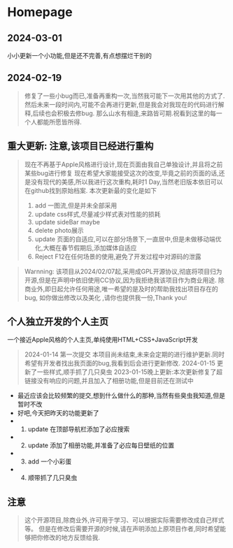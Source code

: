 # Homepage

## 2024-03-01
小小更新一个小功能,但是还不完善,有点想摆烂干别的

## 2024-02-19
> 修复了一些小bug而已,准备再重构一次,当然我可能下一次用其他的方式了.
> 然后未来一段时间内,可能不会再进行更新,但是我会对我现在的代码进行解释,后续也会积极去修bug.
> 那么山水有相逢,来路皆可期.祝看到这里的每一个人都能所愿皆所得.

## 重大更新: 注意,该项目已经进行重构
> 现在不再基于Apple风格进行设计,现在页面由我自己单独设计,并且将之前某些bug进行修复
> 现在希望大家能接受这次的改变,毕竟之前的页面的话,还是没有现代的美感,所以我进行这次重构,耗时1 Day,当然老旧版本依旧可以在github找到原始档案.
> 本次更新最的变化是如下
> 1. add 一图流,但是并未全部采用
> 2. update css样式,尽量减少样式表对性能的损耗
> 3. update sideBar maybe
> 4. delete photo展示
> 5. update 页面的自适应,可以在部分场景下,一直居中,但是未做移动端优化,大概在春节假期后,添加媒体自适应
> 6. Reject F12在任何场景的使用,避免了开发过程中对源码的泄露

> Warnning: 该项目从2024/02/07起,采用成GPL开源协议,彻底将项目归为开源,但是在声明中依旧使用CC协议,因为我拒绝我该项目作为商业用途.
> 除商业外,即日起允许任何用途,唯一希望的是及时的帮助我找出项目存在的bug, 如你做出修改以及美化 ,请你也提供我一份,Thank you!

## 个人独立开发的个人主页
一个接近Apple风格的个人主页,单纯使用HTML+CSS+JavaScript开发
> 2024-01-14 第一次提交
本项目尚未结束,未来会定期的进行维护更新.同时希望有开发者找出我页面的bug,我看到后会进行更新修改.
> 2024-01-15 更新了一些样式,顺手抓了几只臭虫
2023-01-15晚上更新:本次更新修复了超链接没有响应的问题,并且加入了相册功能,但是目前还在测试中
- 最近应该会比较频繁的提交,想到什么做什么的那种,当然有些臭虫我知道,但是暂时不改
- 好吧,今天把昨天的功能更新了
- 1. update 在顶部导航栏添加了必应搜索
- 2. update 添加了相册功能,并准备了必应每日壁纸的位置
- 3. add 一个小彩蛋
- 4. 顺带抓了几只臭虫

## 注意
> 这个开源项目,除商业外,许可用于学习、可以根据实际需要修改成自己样式等。
> 但是在修改后需要开源的时候,请在声明添加上原项目作者,同时希望能够把你修改的地方反馈给我.